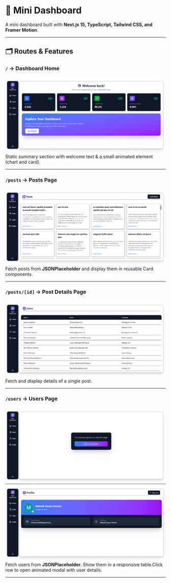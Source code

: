 # 🚀 Mini Dashboard

A mini dashboard built with **Next.js 15, TypeScript, Tailwind CSS, and Framer Motion**.

---

## 🗂️ Routes & Features

### `/` → Dashboard Home  
![Dashboard Home](public/mi1.png)  
Static summary section with welcome text & a small animated element (chart and card).

---

### `/posts` → Posts Page  
![Posts Page](/public/mi2.png)  
Fetch posts from **JSONPlaceholder** and display them in reusable Card components.  

---

### `/posts/[id]` → Post Details Page  
![Post Details](/public/mi3.png)  
Fetch and display details of a single post.  

---

### `/users` → Users Page  
![Users Page](/public/mi4.png)
![Users Page](/public/mi5.png)
Fetch users from **JSONPlaceholder**. Show them in a responsive table.Click row to open animated modal with user details.  

---
